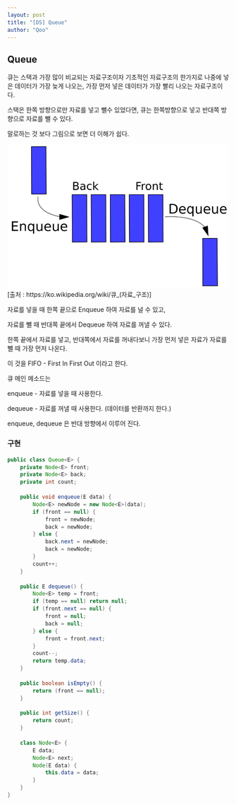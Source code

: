 ```yaml
---
layout: post
title: "[DS] Queue"
author: "Qoo"
---
```


## Queue
큐는 스택과 가장 많이 비교되는 자료구조이자 기초적인 자료구조의 한가지로 나중에 넣은 데이터가 가장 늦게 나오는, 가장 먼저 넣은 데이터가 가장 빨리 나오는 자료구조이다.

스택은 한쪽 방향으로만 자료를 넣고 뺄수 있었다면, 큐는 한쪽방향으로 넣고 반대쪽 방향으로 자료를 뺄 수 있다.

말로하는 것 보다 그림으로 보면 더 이해가 쉽다.


<img src="../images/queue.png" width="500px">
[출처 : https://ko.wikipedia.org/wiki/큐_(자료_구조)]

자료를 넣을 때 한쪽 끝으로 Enqueue 하여 자료를 널 수 있고,

자료를 뺄 때 반대쪽 끝에서 Dequeue 하여 자료를 꺼낼 수 있다.

한쪽 끝에서 자료를 넣고, 반대쪽에서 자료를 꺼내다보니 가장 먼저 넣은 자료가 자료를 뺄 때 가장 먼저 나온다.

이 것을 FIFO - First In First Out 이라고 한다.





큐 메인 메소드는 

enqueue - 자료를 넣을 때 사용한다.

dequeue - 자료를 꺼낼 때 사용한다. (데이터를 반환까지 한다.)

enqueue, dequeue 은 반대 방향에서 이루어 진다.


### 구현
```java
public class Queue<E> {
    private Node<E> front;
    private Node<E> back;
    private int count;

    public void enqueue(E data) {
        Node<E> newNode = new Node<E>(data);
        if (front == null) {
            front = newNode;
            back = newNode;
        } else {
            back.next = newNode;
            back = newNode;
        }
        count++;
    }

    public E dequeue() {
        Node<E> temp = front;
        if (temp == null) return null;
        if (front.next == null) {
            front = null;
            back = null;
        } else {
            front = front.next;
        }
        count--;
        return temp.data;
    }

    public boolean isEmpty() {
        return (front == null);
    }

    public int getSize() {
        return count;
    }

    class Node<E> {
        E data;
        Node<E> next;
        Node(E data) {
            this.data = data;
        }
    }
}
```
